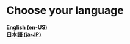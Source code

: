 # Choose your language
**[English (en-US)](https://github.com/7happy7/YT-ad-remover/tree/en-US)**<br>
**[日本語 (ja-JP)](https://github.com/7happy7/YT-ad-remover/tree/ja-JP)**
